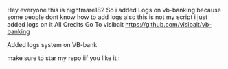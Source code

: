 Hey everyone this is nightmare182 So i added Logs on vb-banking because some people dont know how to add logs also this is not my script i just added logs on it All Credits Go To visibait https://github.com/visibait/vb-banking

Added logs system on VB-bank

make sure to star my repo iif you like it :

